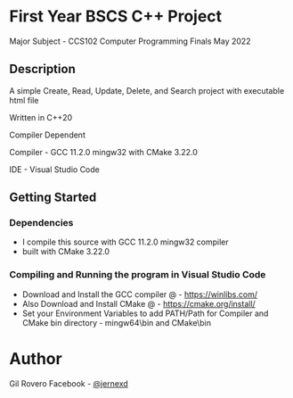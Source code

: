 # First Year BSCS C++ Project
Major Subject - CCS102 Computer Programming Finals May 2022

## Description
A simple Create, Read, Update, Delete, and Search project with executable html file

Written in C++20

Compiler Dependent

Compiler - GCC 11.2.0 mingw32 with CMake 3.22.0

IDE      - Visual Studio Code

## Getting Started

### Dependencies
* I compile this source with GCC 11.2.0 mingw32 compiler
* built with CMake 3.22.0

### Compiling and Running the program in Visual Studio Code
* Download and Install the GCC compiler @ - https://winlibs.com/
* Also Download and Install CMake @ - https://cmake.org/install/
* Set your Environment Variables to add PATH/Path for Compiler and CMake bin directory - mingw64\bin and CMake\bin

# Author
Gil Rovero
Facebook - [@jernexd](https://facebook.com/jernexd)
